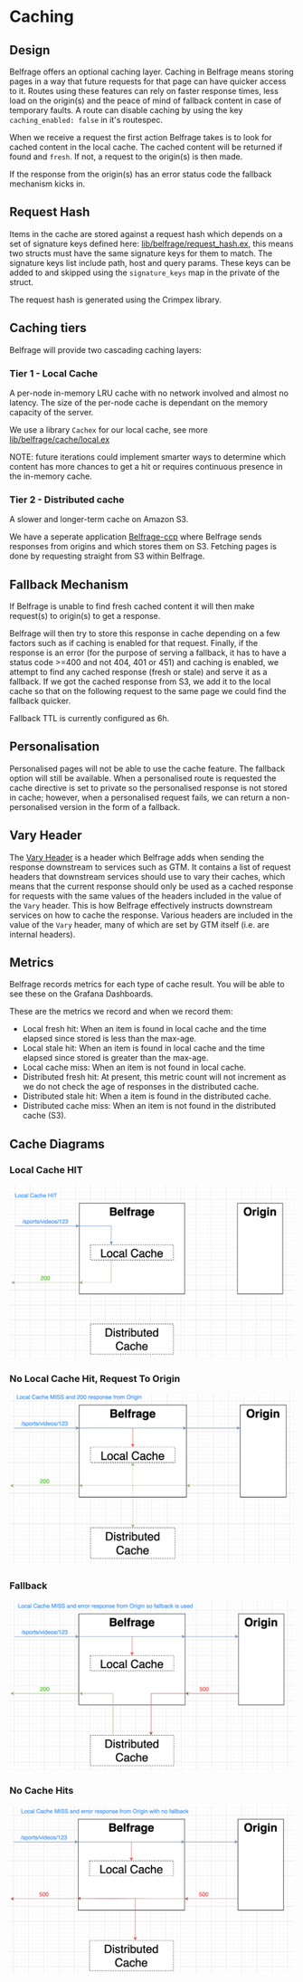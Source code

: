 # Caching

## Design
Belfrage offers an optional caching layer. Caching in Belfrage means storing pages in a way that future requests for that page can have quicker access to it. Routes using these features can rely on faster response times, less load on the origin(s) and the peace of mind of fallback content in case of temporary faults. A route can disable caching by using the key `caching_enabled: false` in it's routespec.

When we receive a request the first action Belfrage takes is to look for cached content in the local cache. The cached content will be returned if found and `fresh`. If not, a request to the origin(s) is then made.

If the response from the origin(s) has an error status code the fallback mechanism kicks in.

## Request Hash
Items in the cache are stored against a request hash which depends on a set of signature keys defined here: [lib/belfrage/request_hash.ex](../../lib/belfrage/request_hash.ex), this means two structs must have the same signature keys for them to match. The signature keys list include path, host and query params. These keys can be added to and skipped using the `signature_keys` map in the private of the struct.

The request hash is generated using the Crimpex library. 

## Caching tiers
Belfrage will provide two cascading caching layers:
### Tier 1 - Local Cache
A per-node in-memory LRU cache with no network involved and almost no latency. The size of the per-node cache is dependant on the memory capacity of the server. 

We use a library `Cachex` for our local cache, see more [lib/belfrage/cache/local.ex](../../lib/belfrage/cache/local.ex)

NOTE: future iterations could implement smarter ways to determine which content has more chances to get a hit or requires continuous presence in the in-memory cache.

### Tier 2 - Distributed cache
A slower and longer-term cache on Amazon S3. 

We have a seperate application [Belfrage-ccp](https://github.com/bbc/belfrage-ccp) where Belfrage sends responses from origins and which stores them on S3. Fetching pages is done by requesting straight from S3 within Belfrage.

## Fallback Mechanism
If Belfrage is unable to find fresh cached content it will then make request(s) to origin(s) to get a response. 

Belfrage will then try to store this response in cache depending on a few factors such as if caching is enabled for that request. Finally, if the response is an error (for the purpose of serving a fallback, it has to have a status code >=400 and not 404, 401 or 451) and caching is enabled, we attempt to find any cached response (fresh or stale) and serve it as a fallback. If we got the cached response from S3, we add it to the local cache so that on the following request to the same page we could find the fallback quicker.

Fallback TTL is currently configured as 6h.

## Personalisation
Personalised pages will not be able to use the cache feature. The fallback option will still be available. When a personalised route is requested the cache directive is set to private so the personalised response is not stored in cache; however, when a personalised request fails, we can return a non-personalised version in the form of a fallback.

## Vary Header
The [Vary Header](../../lib/belfrage_web/response_headers/vary.ex) is a header which Belfrage adds when sending the response downstream to services such as GTM. It contains a list of request headers that downstream services should use to vary their caches, which means that the current response should only be used as a cached response for requests with the same values of the headers included in the value of the `Vary` header. This is how Belfrage effectively instructs downstream services on how to cache the response. Various headers are included in the value of the `Vary` header, many of which are set by GTM itself (i.e. are internal headers). 

## Metrics
Belfrage records metrics for each type of cache result. You will be able to see these on the Grafana Dashboards.

These are the metrics we record and when we record them:
- Local fresh hit: When an item is found in local cache and the time elapsed since stored is less than the max-age.
- Local stale hit: When an item is found in local cache and the time elapsed since stored is greater than the max-age.
- Local cache miss: When an item is not found in local cache.
- Distributed fresh hit: At present, this metric count will not increment as we do not check the age of responses in the distributed cache.
- Distributed stale hit: When a item is found in the distributed cache.
- Distributed cache miss: When an item is not found in the distributed cache (S3).

## Cache Diagrams

### Local Cache HIT
![Local Cache Hit](../img/Local-Cache-hit.png)

### No Local Cache Hit, Request To Origin
![No Cache Hit, To Origin](../img/no-cache-to-origin.png)

### Fallback
![Fallback](../img/dist-cache-fallback.png)

### No Cache Hits
![No Cache Hits](../img/all-cache-500s.png)
